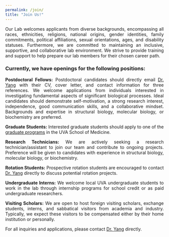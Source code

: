 ```yaml
---
permalink: /join/
title: "Join Us!"
---
```

<p style="text-align: justify;">
Our Lab welcomes applicants from diverse backgrounds, encompassing all races, ethnicities, religions, national origins, gender identities, family commitments, political affiliations, sexual orientations, ages, and disability statuses. Furthermore, we are committed to maintaining an inclusive, supportive, and collaborative lab environment. We strive to provide training and support to help prepare our lab members for their chosen career path. 
</p>

### Currently, we have openings for the following positions:  


<p style="text-align: justify;">
<strong>Postdoctoral Fellows:</strong> Postdoctoral candidates should directly email <a href="mailto:jieyang@scripps.edu">Dr. Yang</a> with their CV, cover letter, and contact information for three references. We welcome applications from individuals interested in investigating fundamental aspects of significant biological processes. Ideal candidates should demonstrate self-motivation, a strong research interest, independence, good communication skills, and a collaborative mindset. Backgrounds and expertise in structural biology, molecular biology, or biochemistry are preferred.
  </p>
<p style="text-align: justify;">
<strong>Graduate Students:</strong> Interested graduate students should apply to one of the <a href="https://med.virginia.edu/bims/programs/">graduate programs</a> in the UVA School of Medicine.
  </p>
<p style="text-align: justify;">
<strong>Research Technicians:</strong> We are actively seeking a research technician/assistant to join our team and contribute to ongoing projects. Preference will be given to candidates with experience in structural biology, molecular biology, or biochemistry.
  </p>
<p style="text-align: justify;">
<strong>Rotation Students:</strong> Prospective rotation students are encouraged to contact <a href="mailto:jieyang@scripps.edu">Dr. Yang</a> directly to discuss potential rotation projects.
  </p>
<p style="text-align: justify;">
<strong>Undergraduate Interns:</strong> We welcome local UVA undergraduate students to work in the lab through internship programs for school credit or as paid undergraduate researchers.
  </p>
<p style="text-align: justify;">
<strong>Visiting Scholars:</strong> We are open to host foreign visiting scholars, exchange students, interns, and sabbatical visitors from academia and industry. Typically, we expect these visitors to be compensated either by their home institution or personally.
</p>

For all inquiries and applications, please contact <a href="mailto:jieyang@scripps.edu">Dr. Yang</a> directly.

